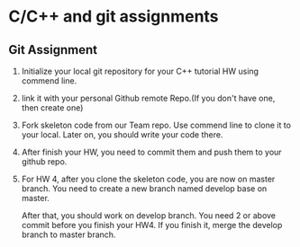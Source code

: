 # C/C++ and git assignments

## Git Assignment

1. Initialize your local git repository for your C++ tutorial HW using commend line.

2. link it with your personal Github remote Repo.(If you don't have one, then create one)

3. Fork skeleton code from our Team repo. Use commend line to clone it to your local. Later on, you should write your code there.

4. After finish your HW, you need to commit them and push them to your github repo. 

5. For HW 4, after you clone the skeleton code, you are now on master branch. You need to create a new branch named develop base on master.

   After that, you should work on develop branch. You need 2 or above commit before you finish your HW4. If you finish it, merge the develop branch to master branch.
